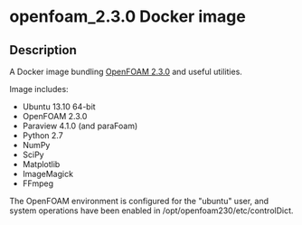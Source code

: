 openfoam_2.3.0 Docker image
===========================

## Description

A Docker image bundling [OpenFOAM 2.3.0](http://openfoam.org/version2.3.0/) and useful utilities.

Image includes:

- Ubuntu 13.10 64-bit
- OpenFOAM 2.3.0
- Paraview 4.1.0 (and paraFoam)
- Python 2.7
- NumPy
- SciPy
- Matplotlib
- ImageMagick
- FFmpeg

The OpenFOAM environment is configured for the "ubuntu" user, and system operations have been enabled in /opt/openfoam230/etc/controlDict.

